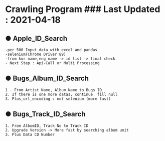 # Crawling Program                      ### Last Updated : 2021-04-18               

## ● Apple_ID_Search            
    -per 500 Input_data with excel and pandas       
    -selenium(Chrome Driver 89)        
    -from kor name,eng name -> id list -> final check       
    - Next Step : Api-Call or Multi Processing       
## ● Bugs_Album_ID_Search               
    1 . From Artist Name, Album Name to Bugs ID    
    2. If there is one more datas, continue  fill null    
    3. Plus_url_encoding : not selenium (more fast)    
## ● Bugs_Track_ID_Search        
    1. From AlbumID, Track No to Track ID       
    2. Upgrade Version -> More fast by searching album unit    
    3. Plus Data CD Number      
    
